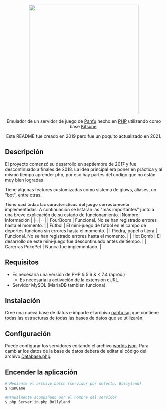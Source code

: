<p  align="center">
<img src="https://i.imgur.com/UPLLVsW.png" width="350"></img>
	<p  align="center">Emulador de un servidor de juego de <a href="https://en.wikipedia.org/wiki/Panfu">Panfu</a> hecho en <a href="https://php.net">PHP</a> utilizando como base <a href="https://github.com/widd/kitsune">Kitsune</a>.</p>
</p>

<p align="center">Este README fue creado en 2019 pero fue un poquito actualizado en 2021.</p>

## Descripción
El proyecto comenzó su desarrollo en septiembre de 2017 y fue descontinuado a finales de 2018. La idea principal era poner en práctica y al mismo tiempo aprender php, por eso hay partes del código que no están muy bien logradas

Tiene algunas features customizadas como sistema de glows, aliases, un "bot", entre otras.

Tiene casi todas las características del juego correctamente implementadas. A continuación se listarán las "más importantes" junto a una breve explicación de su estado de funcionamiento.
|Nombre| Información |
|--|--|
| FourBoom | Funcional. No se han registrado errores hasta el momento. |
| Fútbol | El mini-juego de fútbol en el campo de deportes funciona sin errores hasta el momento.  |
| Piedra, papel o tijera | Funcional. No se han registrado errores hasta el momento. |
| Hot Bomb | El desarrollo de este mini-juego fue descontinuado antes de tiempo. |
| Carerras PokoPet |  Nunca fue implementado. |


## Requisitos
+ Es necesaria una versión de PHP ≥ 5.6 & < 7.4 (apróx.)
	+ Es necesaria la activación de la extensión cURL. 
+ Servidor MySQL (MariaDB también funciona).

## Instalación
Cree una nueva base de datos e importe el archivo [panfu.sql](panfu.sql) que contiene todas las estructuras de todas las bases de datos que se utilizarán.

## Configuración
Puede configurar los servidores editando el archivo [worlds.json](/util/worlds.json). Para cambiar los datos de la base de datos deberá de editar el código del archivo [Database.php](/PComponent/Database.php).

## Encender la aplicación
```bash
# Mediante el archivo batch (servidor por defecto: Bollyland)
$ RunGame

#Manualmente acompañado por el nombre del servidor
$ php Server.in.php Bollyland
```